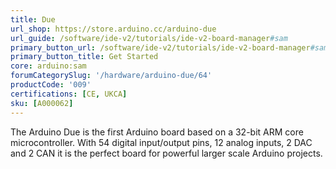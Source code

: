 ```yaml
---
title: Due
url_shop: https://store.arduino.cc/arduino-due
url_guide: /software/ide-v2/tutorials/ide-v2-board-manager#sam
primary_button_url: /software/ide-v2/tutorials/ide-v2-board-manager#sam
primary_button_title: Get Started
core: arduino:sam
forumCategorySlug: '/hardware/arduino-due/64'
productCode: '009'
certifications: [CE, UKCA]
sku: [A000062]
---
```


The Arduino Due is the first Arduino board based on a 32-bit ARM core microcontroller. With 54 digital input/output pins, 12 analog inputs, 2 DAC and 2 CAN it is the perfect board for powerful larger scale Arduino projects.